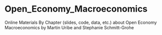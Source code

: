 # Open_Economy_Macroeconomics
Online Materials By Chapter (slides, code, data, etc.) about Open Economy Macroeconomics by Martin Uribe and Stephanie Schmitt-Grohe

